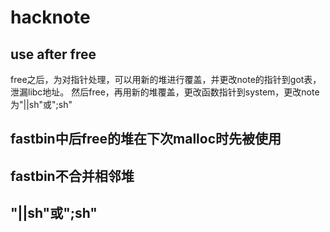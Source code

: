 # hacknote
## use after free
free之后，为对指针处理，可以用新的堆进行覆盖，并更改note的指针到got表，泄漏libc地址。
然后free，再用新的堆覆盖，更改函数指针到system，更改note为"||sh"或";sh"
## fastbin中后free的堆在下次malloc时先被使用
## fastbin不合并相邻堆
## "||sh"或";sh"